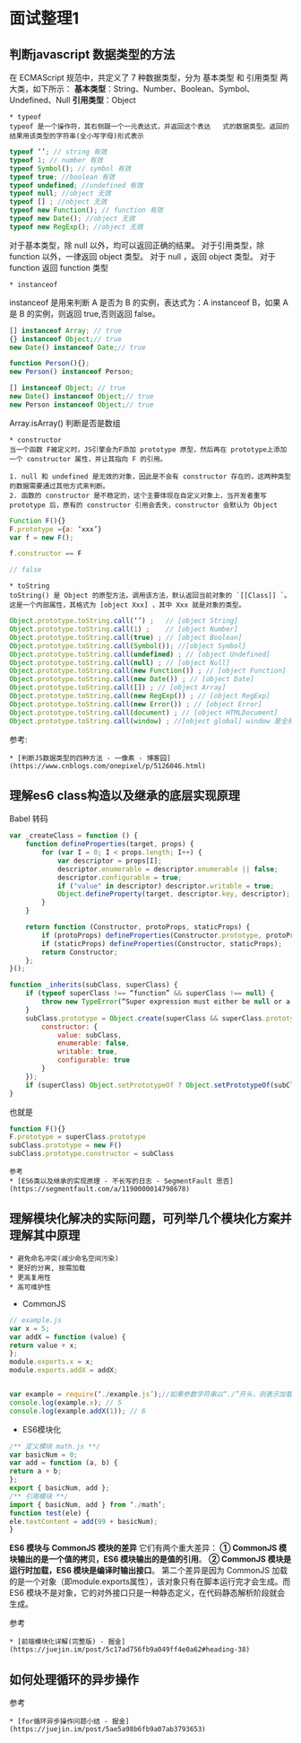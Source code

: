 # 面试整理1
## 判断javascript 数据类型的方法
在 ECMAScript 规范中，共定义了 7 种数据类型，分为 基本类型 和 引用类型 两大类，如下所示：
**基本类型**：String、Number、Boolean、Symbol、Undefined、Null
**引用类型**：Object

	* typeof
	typeof 是一个操作符，其右侧跟一个一元表达式，并返回这个表达	式的数据类型。返回的结果用该类型的字符串(全小写字母)形式表示

```javascript
typeof ‘’; // string 有效
typeof 1; // number 有效
typeof Symbol(); // symbol 有效
typeof true; //boolean 有效
typeof undefined; //undefined 有效
typeof null; //object 无效
typeof [] ; //object 无效
typeof new Function(); // function 有效
typeof new Date(); //object 无效
typeof new RegExp(); //object 无效
```

对于基本类型，除 null 以外，均可以返回正确的结果。
对于引用类型，除 function 以外，一律返回 object 类型。
对于 null ，返回 object 类型。
对于 function 返回  function 类型

	* instanceof
instanceof 是用来判断 A 是否为 B 的实例，表达式为：A instanceof B，如果 A 是 B 的实例，则返回 true,否则返回 false。

```javascript
[] instanceof Array; // true
{} instanceof Object;// true
new Date() instanceof Date;// true

function Person(){};
new Person() instanceof Person;

[] instanceof Object; // true
new Date() instanceof Object;// true
new Person instanceof Object;// true


```

Array.isArray()  判断是否是数组

	* constructor
	当一个函数 F被定义时，JS引擎会为F添加 prototype 原型，然后再在 prototype上添加一个 constructor 属性，并让其指向 F 的引用。
	
	1. null 和 undefined 是无效的对象，因此是不会有 constructor 存在的，这两种类型的数据需要通过其他方式来判断。
	2. 函数的 constructor 是不稳定的，这个主要体现在自定义对象上，当开发者重写 prototype 后，原有的 constructor 引用会丢失，constructor 会默认为 Object

```javascript
Function F(){}
F.prototype ={a: ‘xxx’}
var f = new F();

f.constructor == F

// false

```
	* toString 
	toString() 是 Object 的原型方法，调用该方法，默认返回当前对象的 `[[Class]] `。这是一个内部属性，其格式为 [object Xxx] ，其中 Xxx 就是对象的类型。

```javascript
Object.prototype.toString.call(‘’) ;   // [object String]
Object.prototype.toString.call(1) ;    // [object Number]
Object.prototype.toString.call(true) ; // [object Boolean]
Object.prototype.toString.call(Symbol()); //[object Symbol]
Object.prototype.toString.call(undefined) ; // [object Undefined]
Object.prototype.toString.call(null) ; // [object Null]
Object.prototype.toString.call(new Function()) ; // [object Function]
Object.prototype.toString.call(new Date()) ; // [object Date]
Object.prototype.toString.call([]) ; // [object Array]
Object.prototype.toString.call(new RegExp()) ; // [object RegExp]
Object.prototype.toString.call(new Error()) ; // [object Error]
Object.prototype.toString.call(document) ; // [object HTMLDocument]
Object.prototype.toString.call(window) ; //[object global] window 是全局对象 global 的引用
```

参考:

	* [判断JS数据类型的四种方法 - 一像素 - 博客园](https://www.cnblogs.com/onepixel/p/5126046.html)

## 理解es6 class构造以及继承的底层实现原理

Babel 转码

```javascript
var _createClass = function () {
    function defineProperties(target, props) {
        for (var I = 0; I < props.length; I++) {
            var descriptor = props[I];
            descriptor.enumerable = descriptor.enumerable || false;
            descriptor.configurable = true;
            if ("value" in descriptor) descriptor.writable = true;
            Object.defineProperty(target, descriptor.key, descriptor);
        }
    }

    return function (Constructor, protoProps, staticProps) {
        if (protoProps) defineProperties(Constructor.prototype, protoProps);
        if (staticProps) defineProperties(Constructor, staticProps);
        return Constructor;
    };
}();
```


```javascript
function _inherits(subClass, superClass) {
    if (typeof superClass !== “function” && superClass !== null) {
        throw new TypeError(“Super expression must either be null or a function, not “ + typeof superClass);
    }
    subClass.prototype = Object.create(superClass && superClass.prototype, {
        constructor: {
            value: subClass,
            enumerable: false,
            writable: true,
            configurable: true
        }
    });
    if (superClass) Object.setPrototypeOf ? Object.setPrototypeOf(subClass, superClass) : subClass.__proto__ = superClass;
}
```

也就是 

```javascript
function F(){}
F.prototype = superClass.prototype
subClass.prototype = new F()
subClass.prototype.constructor = subClass
```

	参考
	* [ES6类以及继承的实现原理 - 不长写的日志 - SegmentFault 思否](https://segmentfault.com/a/1190000014798678)

## 理解模块化解决的实际问题，可列举几个模块化方案并理解其中原理

	* 避免命名冲突(减少命名空间污染)
	* 更好的分离, 按需加载
	* 更高复用性
	* 高可维护性

* CommonJS
```javascript
// example.js
var x = 5;
var addX = function (value) {
return value + x;
};
module.exports.x = x;
module.exports.addX = addX;


var example = require(‘./example.js’);//如果参数字符串以“./”开头，则表示加载的是一个位于相对路径
console.log(example.x); // 5
console.log(example.addX(1)); // 6

```

* ES6模块化
```javascript
/** 定义模块 math.js **/
var basicNum = 0;
var add = function (a, b) {
return a + b;
};
export { basicNum, add };
/** 引用模块 **/
import { basicNum, add } from ‘./math’;
function test(ele) {
ele.textContent = add(99 + basicNum);
}

```

**ES6 模块与 CommonJS 模块的差异**
它们有两个重大差异：
**① CommonJS 模块输出的是一个值的拷贝，ES6 模块输出的是值的引用**。
**② CommonJS 模块是运行时加载，ES6 模块是编译时输出接口**。
第二个差异是因为 CommonJS 加载的是一个对象（即module.exports属性），该对象只有在脚本运行完才会生成。而 ES6 模块不是对象，它的对外接口只是一种静态定义，在代码静态解析阶段就会生成。

参考

	* [前端模块化详解(完整版) - 掘金](https://juejin.im/post/5c17ad756fb9a049ff4e0a62#heading-38)


## 如何处理循环的异步操作
参考

	* [for循环异步操作问题小结 - 掘金](https://juejin.im/post/5ae5a98b6fb9a07ab3793653)